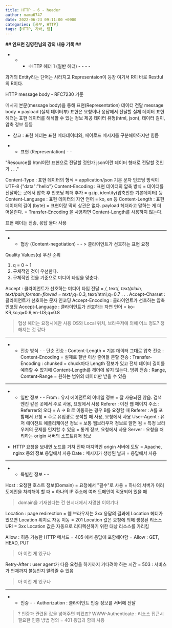 ```yaml
---
title: HTTP - 6 - header
author: namu6747
date: 2022-06-23 09:11:00 +0900
categories: [공부, HTTP]
tags: [HTTP, 자바, 웹]
---
```


**## 인프런 김영한님의 강의 내용 기록 ##**

- - - -HTTP 헤더 1 (일반 헤더) - - - -

과거의 Entity라는 단어는 사라지고
Representaion이 등장
여기서 R이 바로 Restful의 R이다.

HTTP
message body - RFC7230 기준

메시지 본문(message body)을 통해 표현(Representation) 데이터 전달
message body = payload (실제 데이터부)
표현은 요청이나 응답에서 전달할 실제 데이터
표현 헤더는 표현 데이터를 해석할 수 있는 정보 제공
 데이터 유형(html, json), 데이터 길이, 압축 정보 등등
* 참고 : 표현 헤더는 표현 메타데이터와, 페이로드 메시지를 
	구분해야하지만 힘듬

- - 표현 (Representation) - -

"Resource를 html이란 표현으로 전달할 것인가
 json이란 데이터 형태로 전달할 것인가 . . ."

Content-Type : 표현 데이터의 형식
= application/json 기본 문자 인코딩 방식이 UTF-8 {"data":"hello"}
Content-Encoding : 표현 데이터의 압축 방식
= 데이터를 전달하는 곳에서 압축 후 인코딩 헤더 추가
= gzip, identity(압축안한 기본데이터) 등
Content-Language : 표현 데이터의 자연 언어
= ko, en 등
Content-Length : 표현 데이터의 길이 (byte)
= 표현이랑 딱히 상관은 없다. payload 헤더라고 말하는 게 더 어울린다.
= Transfer-Encoding 을 사용하면 Content-Length를 사용하지 않는다.

표현 헤더는 전송, 응답 둘다 사용

- - - - 

- - 협상 (Content-negotiation) - - > 클라이언트가 선호하는 표현 요청

Quality Values(q) 우선 순위 
1. q = 0 ~ 1
2. 구체적인 것이 우선한다.
3. 구체적인 것을 기준으로 미디어 타입을 맞춘다.

Accept : 클라이언트가 선호하는 미디어 타입 전달
= */*, text/*, text/plain, text/pain;format=flowed
= text/*;q=0.3, text/html;q=0.7 . . . 
Accept-Charset : 클라이언트가 선호하는 문자 인코딩
Accept-Encoding : 클라이언트가 선호하는 압축 인코딩
Accept-Language : 클라이언트가 선호하는 자연 언어
= ko-KR,ko;q=0.9,en-US;q=0.8

> 협상 헤더는 요청시에만 사용
> OS와 Local 위치, 브라우저에 의해 어느 정도? 정해지는 것 같다

- - - -

- - 전송 방식 - -
단순 전송 : Content-Length
= 기본 데이터 그대로 
압축 전송 : Content-Encoding
= 실제로 절반 이상 줄어듦
분할 전송 : Transfer-Encoding : chunked
= chuck마다 Length 정보가 있고 전체 데이터 길이를 예측할 수 없기에
	Content-Length를 헤더에 넣지 않는다.
범위 전송 : Range, Content-Range
= 원하는 범위의 데이터만 받을 수 있음

- - - -

- - 일반 정보 - -
From : 유저 에이전트의 이메일 정보
= 잘 사용되진 않음. 검색 엔진 같은 곳에서 주로 사용, 요청에서 사용
Referer : 이전 웹 페이지 주소 : Referrer의 오타
= A -> B 로 이동하는 경우 B를 요청할 때 Referer : A를 포함해서 요청
= 주로 유입경로 분석할 때 사용, 요청에서 사용
User-Agent : 유저 에이전트 애플리케이션 정보
= 보통 웹브라우저 정보로 알면 됨
= 특정 브라우저의 문제를 인지할 수 있음
= 통계 정보, 요청에서 사용
Server : 요청을 처리하는 origin 서버의 소프트웨어 정보
* HTTP 요청을 보내면 노드를 거쳐 진짜 마지막인 origin 서버에 도달
= Apache, nginx 등의 정보 응답에서 사용
Date : 메시지가 생성된 날짜
= 응답에서 사용

- - - - 

- - 특별한 정보 - -

Host : 요청한 호스트 정보(Domain)
= 요청에서 "필수"로 사용
= 하나의 서버가 여러 도메인을 처리해야 할 때
= 하나의 IP 주소에 여러 도메인이 적용되어 있을 때
> domain을 기재한다는 건 현시대에서 자명한 이야기다

Location : page redirection
= 웹 브라우저는 3xx 응답의 결과에 Location 헤더가 있으면
	Location 위치로 자동 이동
= 201 Location 값은 요청에 의해 생성된 리소스 URI
= 3xx Location 값은 자동으로 리디렉션하기 위한 대상 리소스를 가리킴

Allow : 허용 가능한 HTTP 메서드
= 405 에서 응답에 포함해야함
= Allow : GET, HEAD, PUT
> 아 이런 게 있구나

Retry-After : user agent가 다음 요청을 하기까지 기다려야 하는 시간
= 503 : 서비스가 언제까지 불능인지 알려줄 수 있음
> 아 이런 게 있구나

- - - -

- - 인증 - - 
Authorization : 클라이언트 인증 정보를 서버에 전달
> ? 인증과 관련된 값을 넣어주면 되겠죠?
WWW-Authenticate : 리소스 접근시 필요한 인증 방법 정의
= 401 응답과 함께 사용

